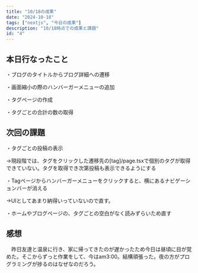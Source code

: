 ```yaml
---
title: "10/18の成果"
date: "2024-10-18"
tags: ["nextjs", "今日の成果"]
description: "10/18時点での成果と課題"
id: "4"
---
```

## 本日行なったこと
・ブログのタイトルからブログ詳細への遷移

・画面縮小の際のハンバーガーメニューの追加

・タグページの作成

・タグごとの合計の数の取得

## 次回の課題
・タグごとの投稿の表示

→現段階では、タグをクリックした遷移先の[tag]/page.tsxで個別のタグが取得できていない。タグを取得でき次第投稿も表示できるようにする

・Tagページからハンバーガーメニューをクリックすると、横にあるナビゲーションバーが消える

→UIとしてあまり納得いっていないので直す。

・ホームやブログページの、タグごとの空白がなく読みずらいため直す

## 感想
　昨日友達と温泉に行き、家に帰ってきたのが遅かったため今日は昼頃に目が覚めた。そこからずっと作業をして、今はam3:00。結構頑張った。夜の方がプログラミングが捗るのはなぜなのだろう。